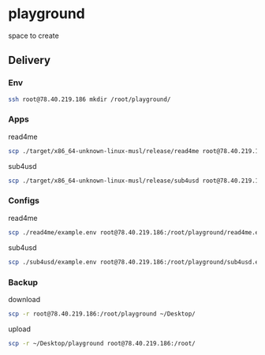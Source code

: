 # playground 
space to create

## Delivery

### Env
```bash
ssh root@78.40.219.186 mkdir /root/playground/
```

### Apps
read4me
```bash
scp ./target/x86_64-unknown-linux-musl/release/read4me root@78.40.219.186:/root/playground/
```
sub4usd
```bash
scp ./target/x86_64-unknown-linux-musl/release/sub4usd root@78.40.219.186:/root/playground/
```

### Configs
read4me
```bash
scp ./read4me/example.env root@78.40.219.186:/root/playground/read4me.env
```
sub4usd
```bash
scp ./sub4usd/example.env root@78.40.219.186:/root/playground/sub4usd.env
```

### Backup
download
```bash
scp -r root@78.40.219.186:/root/playground ~/Desktop/
```
upload
```bash
scp -r ~/Desktop/playground root@78.40.219.186:/root/
```